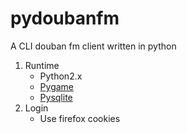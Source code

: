 pydoubanfm
==========

A CLI douban fm client written in python

1. Runtime
    * Python2.x
    * [Pygame](http://www.pygame.org/)
	* [Pysqlite](http://code.google.com/p/pysqlite/)
2. Login
    * Use firefox cookies
